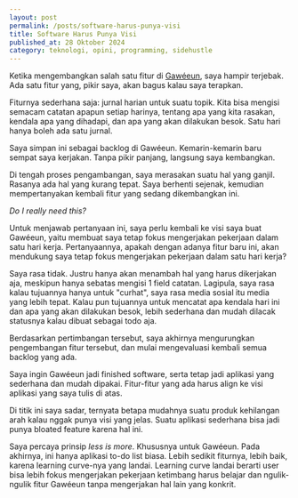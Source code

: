 ```yaml
---
layout: post
permalink: /posts/software-harus-punya-visi
title: Software Harus Punya Visi
published_at: 28 Oktober 2024
category: teknologi, opini, programming, sidehustle
---
```


Ketika mengembangkan salah satu fitur di [Gawéeun](https://gaweeun.my.id), saya hampir terjebak. Ada satu fitur yang, pikir saya, akan bagus kalau saya terapkan.

Fiturnya sederhana saja: jurnal harian untuk suatu topik. Kita bisa mengisi semacam catatan apapun setiap harinya, tentang apa yang kita rasakan, kendala apa yang dihadapi, dan apa yang akan dilakukan besok. Satu hari hanya boleh ada satu jurnal.

Saya simpan ini sebagai backlog di Gawéeun. Kemarin-kemarin baru sempat saya kerjakan. Tanpa pikir panjang, langsung saya kembangkan.

Di tengah proses pengambangan, saya merasakan suatu hal yang ganjil. Rasanya ada hal yang kurang tepat. <!--more-->Saya berhenti sejenak, kemudian mempertanyakan kembali fitur yang sedang dikembangkan ini.

*Do I really need this?*

Untuk menjawab pertanyaan ini, saya perlu kembali ke visi saya buat Gawéeun, yaitu membuat saya tetap fokus mengerjakan pekerjaan dalam satu hari kerja. Pertanyaannya, apakah dengan adanya fitur baru ini, akan mendukung saya tetap fokus mengerjakan pekerjaan dalam satu hari kerja?

Saya rasa tidak. Justru hanya akan menambah hal yang harus dikerjakan aja, meskipun hanya sebatas mengisi 1 field catatan. Lagipula, saya rasa kalau tujuannya hanya untuk "curhat", saya rasa media sosial itu media yang lebih tepat. Kalau pun tujuannya untuk mencatat apa kendala hari ini dan apa yang akan dilakukan besok, lebih sederhana dan mudah dilacak statusnya kalau dibuat sebagai todo aja.

Berdasarkan pertimbangan tersebut, saya akhirnya mengurungkan pengembangan fitur tersebut, dan mulai mengevaluasi kembali semua backlog yang ada.

Saya ingin Gawéeun jadi finished software, serta tetap jadi aplikasi yang sederhana dan mudah dipakai. Fitur-fitur yang ada harus align ke visi aplikasi yang saya tulis di atas.

Di titik ini saya sadar, ternyata betapa mudahnya suatu produk kehilangan arah kalau nggak punya visi yang jelas. Suatu aplikasi sederhana bisa jadi punya bloated feature karena hal ini.

Saya percaya prinsip *less is more*. Khususnya untuk Gawéeun. Pada akhirnya, ini hanya aplikasi to-do list biasa. Lebih sedikit fiturnya, lebih baik, karena learning curve-nya yang landai. Learning curve landai berarti user bisa lebih fokus mengerjakan pekerjaan ketimbang harus belajar dan ngulik-ngulik fitur Gawéeun tanpa mengerjakan hal lain yang konkrit.
